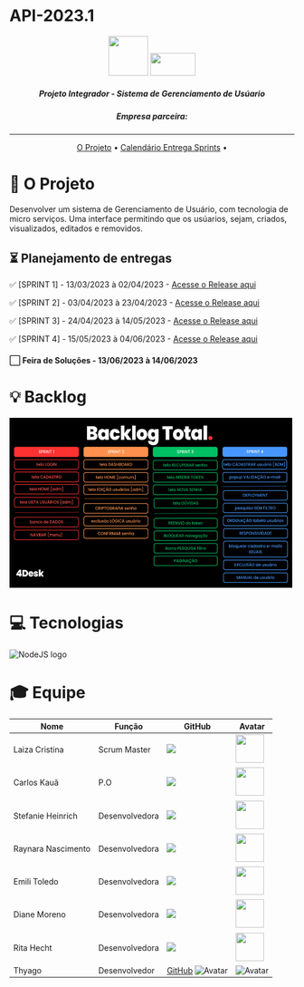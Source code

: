 # API-2023.1

<div align = "center">
<img src = "https://user-images.githubusercontent.com/90328117/161254359-c6392c85-9f18-4993-9dbf-f1057c8d5a83.png"
 style="width:70px;height:70px;">
 
 <img src="https://user-images.githubusercontent.com/90328117/161355339-d016f60b-e185-49da-a5de-6c21f1965449.png" style="width:80px;height:40px;">
</div>

##### <p align="center"> Projeto Integrador - Sistema de Gerenciamento de Usúario </p>

##### <p align="center">  Empresa parceira: </p>
 
--------------------------------------------------------------------------------------------------------------------------------------------------------------------------------------------------------------------------------------------------------------------------------------------------------------------------------------------------------
<div align="center">
 
[O Projeto](https://github.com/4DeskGroup/API-2023.1/edit/main/README.md) • [Calendário Entrega Sprints](https://github.com/4DeskGroup/API-2023.1/edit/main/README.md#-planejamento-de-entregas) •
</div>

# :dart: O Projeto

<p align="left"> Desenvolver um sistema de Gerenciamento de Usuário, com tecnologia de micro serviços.
Uma interface permitindo que os usúarios, sejam, criados, visualizados, editados e removidos. </p>

## ⏳ Planejamento de entregas

 </Div>
 
 

 :white_check_mark: [SPRINT 1] - 13/03/2023 à 02/04/2023 - <a href="https://github.com/4DeskGroup/API-2023.1/releases/tag/SPRINT1">Acesse o Release aqui</a>

 :white_check_mark: [SPRINT 2] - 03/04/2023 à 23/04/2023 - <a href="https://github.com/4DeskGroup/API-2023.1/releases/tag/SPRINT2">Acesse o Release aqui</a>
 
 :white_check_mark: [SPRINT 3] - 24/04/2023 à 14/05/2023 - <a href="https://github.com/4DeskGroup/API-2023.1/releases/tag/SPRINT3">Acesse o Release aqui</a>
 
 :white_check_mark: [SPRINT 4] - 15/05/2023 à 04/06/2023 - <a href="https://github.com/4DeskGroup/API-2023.1/releases/tag/SPRINT4">Acesse o Release aqui</a>
 
 #### :white_large_square: Feira de Soluções - 13/06/2023 à 14/06/2023
 
 # :bulb: Backlog
 <div align="left">
  <img src="https://github.com/4DeskGroup/API-2023.1/blob/main/doc/sprint4/backlog/BACKLOG%20TOTAL.png?raw=true" width="500" height="300" alt="NodeJS logo">

 </div>


# :computer: Tecnologias 

<div align="left">
  <img src="https://user-images.githubusercontent.com/102293897/229385716-2bc9b3f3-7734-4ee7-9138-7d89072e3c53.png" width="500" height="300" alt="NodeJS logo">

 </div>


# 🎓 Equipe

|        Nome         |       Função        |     GitHub                                               |    Avatar                                          |
| ------------------- | ------------------- | -------------------                                      | -------------------                                |
|  Laiza Cristina    |  Scrum Master       |<a href="https://github.com/LaizaCristina"><img src="https://user-images.githubusercontent.com/90328117/161353573-4c0e497a-b4fa-4f46-ade2-10b37360e2d2.jpg" class="media-object  img-responsive img-thumbnail"></a>                                                      |           <img src="https://user-images.githubusercontent.com/89950512/229622452-aa7508d2-c13c-4e1f-b07a-29b86c5feb8a.jpeg" style="width:50px;height:50px;">                                         |
  Carlos Kauã             |  P.O                |<a href="https://github.com/CarlosKB"><img src="https://user-images.githubusercontent.com/90328117/161353573-4c0e497a-b4fa-4f46-ade2-10b37360e2d2.jpg" class="media-object  img-responsive img-thumbnail"></a>                                                      |           <img src="https://user-images.githubusercontent.com/89950512/229543573-c3a296fa-a8ea-43a5-9f27-35fdaf5ea611.jpeg" style="width:50px;height:50px;">   |
|  Stefanie Heinrich    |  Desenvolvedora       |<a href="https://github.com/ste-fa-nie"><img src="https://user-images.githubusercontent.com/90328117/161353573-4c0e497a-b4fa-4f46-ade2-10b37360e2d2.jpg" class="media-object  img-responsive img-thumbnail"></a>                                                    |           <img src="https://user-images.githubusercontent.com/89950512/229545415-3b305cd2-15cc-4636-b43b-193a8ad727fc.jpeg" style="width:50px;height:50px;">                                                       |
|  Raynara Nascimento    |  Desenvolvedora        |<a href="https://github.com/raynaranasc"><img src="https://user-images.githubusercontent.com/90328117/161353573-4c0e497a-b4fa-4f46-ade2-10b37360e2d2.jpg" class="media-object  img-responsive img-thumbnail"></a>                                                          |           <img src="https://user-images.githubusercontent.com/89950512/229543835-8bc944ad-f83d-42d5-b6a1-0c59d3310435.jpeg" style="width:50px;height:50px;">  
|   Emili Toledo  |  Desenvolvedora       |<a href="https://github.com/EmiliToleto"><img src="https://user-images.githubusercontent.com/90328117/161353573-4c0e497a-b4fa-4f46-ade2-10b37360e2d2.jpg" class="media-object  img-responsive img-thumbnail"></a>                                                          |           <img src="https://user-images.githubusercontent.com/89950512/229544946-299a36d6-b35e-491a-840a-8a6bd9365672.jpeg" style="width:50px;height:50px;">  
|   Diane Moreno    |  Desenvolvedora       |<a href="https://github.com/Diane-Moreno"><img src="https://user-images.githubusercontent.com/90328117/161353573-4c0e497a-b4fa-4f46-ade2-10b37360e2d2.jpg" class="media-object  img-responsive img-thumbnail"></a>                                                          |           <img src="https://user-images.githubusercontent.com/89950512/229543693-d01de2c8-14fc-4fea-be7a-b49e91b5ebb4.jpeg" style="width:50px;height:50px;">  
|   Rita Hecht   |  Desenvolvedora       |<a href="https://github.com/ritahecht"><img src="https://user-images.githubusercontent.com/90328117/161353573-4c0e497a-b4fa-4f46-ade2-10b37360e2d2.jpg" class="media-object  img-responsive img-thumbnail"></a>                                                          |           <img src="https://user-images.githubusercontent.com/90328117/168085416-fec32d63-7a77-458f-bda8-0cab09491091.jpg" style="width:50px;height:50px;">
|  Thyago       |  Desenvolvedor      | [GitHub](https://github.com/Thyaguixx) ![Avatar](URL-da-imagem-do-avatar) | ![Avatar](URL-da-imagem-do-avatar) |
 
